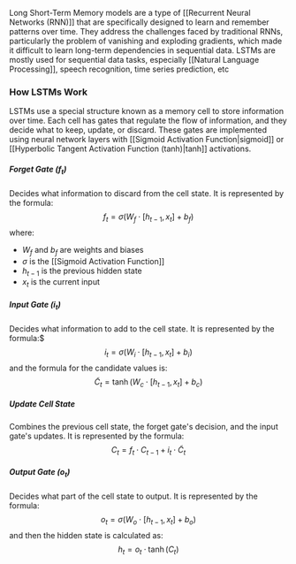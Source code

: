 Long Short-Term Memory models are a type of [[Recurrent Neural Networks (RNN)]] that are specifically designed to learn and remember patterns over time. They address the challenges faced by traditional RNNs, particularly the problem of vanishing and exploding gradients, which made it difficult to learn long-term dependencies in sequential data. LSTMs are mostly used for sequential data tasks, especially [[Natural Language Processing]], speech recognition, time series prediction, etc
### How LSTMs Work
LSTMs use a special structure known as a memory cell to store information over time. Each cell has gates that regulate the flow of information, and they decide what to keep, update, or discard. These gates are implemented using neural network layers with [[Sigmoid Activation Function|sigmoid]] or [[Hyperbolic Tangent Activation Function (tanh)|tanh]] activations.
##### **Forget Gate ($f_t$)**
Decides what information to discard from the cell state. It is represented by the formula:
$$f_t = \sigma(W_f \cdot [h_{t-1}, x_t] + b_f)$$
where:
- $W_f$ and $b_f$ are weights and biases
- $\sigma$ is the [[Sigmoid Activation Function]]
- $h_{t-1}$ is the previous hidden state
- $x_t$ is the current input
##### Input Gate ($i_t$)
Decides what information to add to the cell state. It is represented by the formula:$$$i_t = \sigma(W_i \cdot [h_{t-1}, x_t] + b_i)$$
and the formula for the candidate values is: $$\tilde{C}_t = \tanh(W_c \cdot [h_{t-1}, x_t] + b_c)$$
##### Update Cell State
Combines the previous cell state, the forget gate's decision, and the input gate's updates. It is represented by the formula: $$C_t = f_t \cdot C_{t-1} + i_t \cdot \tilde{C}_t$$
##### Output Gate ($o_t$)
Decides what part of the cell state to output. It is represented by the formula: $$o_t = \sigma(W_o \cdot [h_{t-1}, x_t] + b_o)$$
and then the hidden state is calculated as:
$$h_t = o_t \cdot \tanh(C_t)$$


